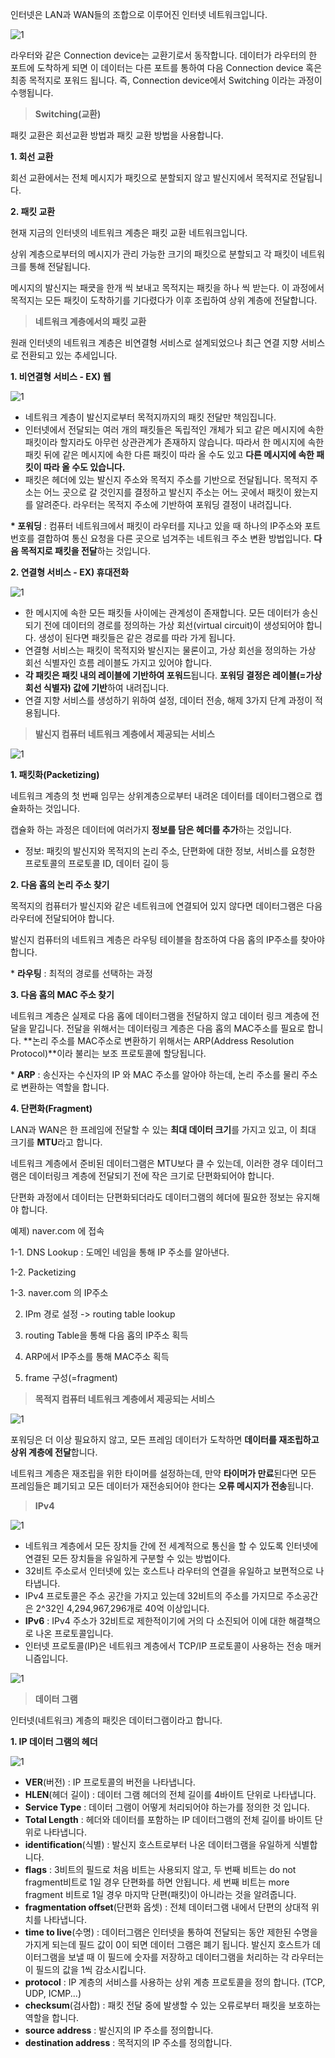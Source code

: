 인터넷은 LAN과 WAN들의 조합으로 이루어진 인터넷 네트워크입니다.

![1](https://user-images.githubusercontent.com/63203480/129694769-0367f5a7-7dbd-44a9-8892-7f03a00daaaf.PNG)

라우터와 같은 Connection device는 교환기로서 동작합니다. 데이터가 라우터의 한 포트에 도착하게 되면 이 데이터는 다른 포트를 통하여 다음 Connection device 혹은 최종 목적지로 포워드 됩니다. 즉, Connection device에서 Switching 이라는 과정이 수행됩니다.

> **Switching(교환)**

패킷 교환은 회선교환 방법과 패킷 교환 방법을 사용합니다.

**1\. 회선 교환**

회선 교환에서는 전체 메시지가 패킷으로 분할되지 않고 발신지에서 목적지로 전달됩니다.

**2\. 패킷 교환**

현재 지금의 인터넷의 네트워크 계층은 패킷 교환 네트워크입니다.

상위 계층으로부터의 메시지가 관리 가능한 크기의 패킷으로 분할되고 각 패킷이 네트워크를 통해 전달됩니다.

메시지의 발신지는 패큿을 한개 씩 보내고 목적지는 패킷을 하나 씩 받는다. 이 과정에서 목적지는 모든 패킷이 도착하기를 기다렸다가 이후 조립하여 상위 계층에 전달합니다.

> **네트워크 계층에서의 패킷 교환**

원래 인터넷의 네트워크 계층은 비연결형 서비스로 설계되었으나 최근 연결 지향 서비스로 전환되고 있는 추세입니다.

**1\. 비연결형 서비스 - EX) 웹**

![1](https://user-images.githubusercontent.com/63203480/129694866-76a6d4b2-f12f-4e23-95f8-a99ad9e3e2ea.PNG)

-   네트워크 계층이 발신지로부터 목적지까지의 패킷 전달만 책임집니다.
-   인터넷에서 전달되는 여러 개의 패킷들은 독립적인 개체가 되고 같은 메시지에 속한 패킷이라 할지라도 아무런 상관관계가 존재하지 않습니다. 따라서 한 메시지에 속한 패킷 뒤에 같은 메시지에 속한 다른 패킷이 따라 올 수도 있고 **다른 메시지에 속한 패킷이 따라 올 수도 있습니다.**
-   패킷은 헤더에 있는 발신지 주소와 목적지 주소를 기반으로 전달됩니다. 목적지 주소는 어느 곳으로 갈 것인지를 결정하고 발신지 주소는 어느 곳에서 패킷이 왔는지를 알려준다. 라우터는 목적지 주소에 기반하여 포워딩 결정이 내려집니다.

**\* 포워딩** : 컴퓨터 네트워크에서 패킷이 라우터를 지나고 있을 때 하나의 IP주소와 포트번호를 결합하여 통신 요청을 다른 곳으로 넘겨주는 네트워크 주소 변환 방법입니다. **다음 목적지로 패킷을 전달**하는 것입니다.

**2\. 연결형 서비스 - EX) 휴대전화**

![1](https://user-images.githubusercontent.com/63203480/129694925-ffeeaa5a-026c-4f67-b01b-b46c9061de88.PNG)

-   한 메시지에 속한 모든 패킷들 사이에는 관계성이 존재합니다. 모든 데이터가 송신되기 전에 데이터의 경로를 정의하는 가상 회선(virtual circuit)이 생성되어야 합니다. 생성이 된다면 패킷들은 같은 경로를 따라 가게 됩니다.
-   연결형 서비스는 패킷이 목적지와 발신지는 물론이고, 가상 회선을 정의하는 가상 회선 식별자인 흐름 레이블도 가지고 있어야 합니다.
-   **각 패킷은 패킷 내의 레이블에 기반하여 포워드**됩니다. **포워딩 결정은 레이블(=가상 회선 식별자) 값에 기반**하여 내려집니다.
-   연결 지향 서비스를 생성하기 위하여 설정, 데이터 전송, 해제 3가지 단계 과정이 적용됩니다.

> **발신지 컴퓨터 네트워크 계층에서 제공되는 서비스**

![1](https://user-images.githubusercontent.com/63203480/129694984-09d957bb-7f49-4cb1-805c-43befbaf7fdb.PNG)

**1\. 패킷화(Packetizing)**

네트워크 계층의 첫 번째 임무는 상위계층으로부터 내려온 데이터를 데이터그램으로 캡슐화하는 것입니다.

캡슐화 하는 과정은 데이터에 여러가지 **정보를 담은 헤더를 추가**하는 것입니다.

-   정보: 패킷의 발신지와 목적지의 논리 주소, 단편화에 대한 정보, 서비스를 요청한 프로토콜의 프로토콜 ID, 데이터 길이 등

**2\. 다음 홉의 논리 주소 찾기**

목적지의 컴퓨터가 발신지와 같은 네트워크에 연결되어 있지 않다면 데이터그램은 다음 라우터에 전달되어야 합니다.

발신지 컴퓨터의 네트워크 계층은 라우팅 테이블을 참조하여 다음 홉의 IP주소를 찾아야 합니다.

\* **라우팅** : 최적의 경로를 선택하는 과정

**3\. 다음 홉의 MAC 주소 찾기**

네트워크 계층은 실제로 다음 홉에 데이터그램을 전달하지 않고 데이터 링크 계층에 전달을 맡깁니다. 전달을 위해서는 데이터링크 계층은 다음 홉의 MAC주소를 필요로 합니다. **논리 주소를 MAC주소로 변환하기 위해서는 ARP(Address Resolution Protocol)**이라 불리는 보조 프로토콜에 할당됩니다.

\* **ARP** : 송신자는 수신자의 IP 와 MAC 주소를 알아야 하는데, 논리 주소를 물리 주소로 변환하는 역할을 합니다.

**4\. 단편화(Fragment)**

LAN과 WAN은 한 프레임에 전달할 수 있는 **최대 데이터 크기**를 가지고 있고, 이 최대 크기를 **MTU**라고 합니다.

네트워크 계층에서 준비된 데이터그램은 MTU보다 클 수 있는데, 이러한 경우 데이터그램은 데이터링크 계층에 전달되기 전에 작은 크기로 단편화되어야 합니다.

단편화 과정에서 데이터는 단편화되더라도 데이터그램의 헤더에 필요한 정보는 유지해야 합니다.

예제) naver.com 에 접속

1-1. DNS Lookup : 도메인 네임을 통해 IP 주소를 알아낸다.

1-2. Packetizing

1-3. naver.com 의 IP주소

2. IPm 경로 설정 -> routing table lookup


3. routing Table을 통해 다음 홉의 IP주소 획득


4. ARP에서 IP주소를 통해 MAC주소 획득


5. frame 구성(=fragment)

> **목적지 컴퓨터 네트워크 계층에서 제공되는 서비스**

![1](https://user-images.githubusercontent.com/63203480/129695284-c0b75a93-4649-4cef-a86f-3dfec5bd5f43.PNG)

포워딩은 더 이상 필요하지 않고, 모든 프레임 데이터가 도착하면 **데이터를 재조립하고 상위 계층에 전달**합니다.

네트워크 계층은 재조립을 위한 타이머를 설정하는데, 만약 **타이머가 만료**된다면 모든 프레임들은 폐기되고 모든 데이터가 재전송되어야 한다는 **오류 메시지가 전송**됩니다.

> **IPv4**

![1](https://user-images.githubusercontent.com/63203480/129695343-2d7f5b47-93e3-4c17-9146-735b79a40674.PNG)

-   네트워크 계층에서 모든 장치들 간에 전 세계적으로 통신을 할 수 있도록 인터넷에 연결된 모든 장치들을 유일하게 구분할 수 있는 방법이다.
-   32비트 주소로서 인터넷에 있는 호스트나 라우터의 연결을 유일하고 보편적으로 나타냅니다.
-   IPv4 프로토콜은 주소 공간을 가지고 있는데 32비트의 주소를 가지므로 주소공간은 2^32인 4,294,967,296개로 40억 이상입니다.
-   **IPv6** : IPv4 주소가 32비트로 제한적이기에 거의 다 소진되어 이에 대한 해결책으로 나온 프로토콜입니다.
-   인터넷 프로토콜(IP)은 네트워크 계층에서 TCP/IP 프로토콜이 사용하는 전송 매커니즘입니다.

![1](https://user-images.githubusercontent.com/63203480/129695415-9ad60970-281f-4c0f-a739-ec55a414fe16.PNG)

> **데이터 그램**

인터넷(네트워크) 계층의 패킷은 데이터그램이라고 합니다.

**1\. IP 데이터 그램의 헤더**

![1](https://user-images.githubusercontent.com/63203480/129695499-30febf05-de1e-4c66-b026-2326bc1a9623.PNG)

-   **VER**(버전) : IP 프로토콜의 버전을 나타냅니다.
-   **HLEN**(헤더 길이) : 데이터 그램 헤더의 전체 길이를 4바이트 단위로 나타냅니다.
-   **Service Type** : 데이터 그램이 어떻게 처리되어야 하는가를 정의한 것 입니다.
-   **Total Length** : 헤더와 데이터를 포함하는 IP 데이터그램의 전체 길이를 바이트 단위로 나타냅니다.
-   **identification**(식별) : 발신지 호스트로부터 나온 데이터그램을 유일하게 식별합니다.
-   **flags** : 3비트의 필드로 처음 비트는 사용되지 않고, 두 번째 비트는 do not fragment비트로 1일 경우 단편화를 하면 안됩니다. 세 번째 비트는 more fragment 비트로 1일 경우 마지막 단편(패킷)이 아니라는 것을 알려줍니다.
-   **fragmentation offset**(단편화 옵셋) : 전체 데이터그램 내에서 단편의 상대적 위치를 나타냅니다.
-   **time to live**(수명) : 데이터그램은 인터넷을 통하여 전달되는 동안 제한된 수명을 가지게 되는데 필드 값이 0이 되면 데이터 그램은 폐기 됩니다. 발신지 호스트가 데이터그램을 보낼 때 이 필드에 숫자를 저장하고 데이터그램을 처리하는 각 라우터는 이 필드의 값을 1씩 감소시킵니다.
-   **protocol** : IP 계층의 서비스를 사용하는 상위 계층 프로토콜을 정의 합니다. (TCP, UDP, ICMP...)
-   **checksum**(검사합) : 패킷 전달 중에 발생할 수 있는 오류로부터 패킷을 보호하는 역할을 합니다.
-   **source address** : 발신지의 IP 주소를 정의합니다.
-   **destination address** : 목적지의 IP 주소를 정의합니다.